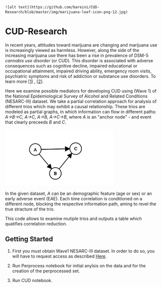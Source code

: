                                                                             ![alt text](https://github.com/bareini/CUD-Research/blob/master/img/marijuana-leaf-icon-png-12.jpg)


# CUD-Research

In recent years, attitudes toward marijuana are changing and marijuana use is increasingly viewed as harmless. However, along the side of the increasing marijuana use there has been a rise in prevalence of DSM-5 *cannabis use disorder* (or CUD). This disorder is associated with adverse consequences such as cognitive decline, impaired educational or occupational attainment, impaired driving ability, emergency room visits, psychiatric symptoms and risk of addiction or substance use disorders. To learn more [[1](https://pubmed.ncbi.nlm.nih.gov/26551358/)] , [[2](https://www.sciencedirect.com/science/article/pii/S0376871613000264)].

Here we examine possible mediators for developing CUD using (Wave 1) of the National Epidemiological Survey of Alcohol and Related Conditions (NESARC-III) dataset. 
We take a partial correlation approach for analysis of different trios which may exhibit a causal relationship. These trios are modeled as partial graphs, in which information can flow in different paths: *A->B->C, A->C, A->B, A->C->B*, where *A* is an "anchor node" - and event that clearly preceeds *B* and *C*. 

![alt text](https://github.com/bareini/CUD-Research/blob/master/img/graph%20(1).png)

In the given dataset, *A* can be an demographic feature (age or sex) or an early adverse event (EAE). Each time correlation is conditioned on a different node, blocking the respective information path, aming to revel the true stracture of the trio. 

This code allows to examine mutiple trios and outputs a table which quatifies correlation reduction.

## Getting Started

1. First you must obtain Wave1 NESARC-III dataset. In order to do so, you will have to request access as described [Here](https://www.niaaa.nih.gov/procedures-obtaining-dataset).

2. Run Perprocess notebook for initial anylsis on the data and for the creation of the perprocessed set.

3. Run CUD notebook.
